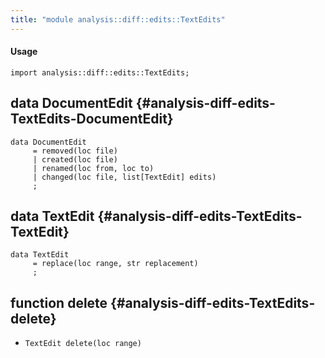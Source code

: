 ```yaml
---
title: "module analysis::diff::edits::TextEdits"
---
```


#### Usage

`import analysis::diff::edits::TextEdits;`


## data DocumentEdit {#analysis-diff-edits-TextEdits-DocumentEdit}

```rascal
data DocumentEdit  
     = removed(loc file)
     | created(loc file)
     | renamed(loc from, loc to)
     | changed(loc file, list[TextEdit] edits)
     ;
```

## data TextEdit {#analysis-diff-edits-TextEdits-TextEdit}

```rascal
data TextEdit  
     = replace(loc range, str replacement)
     ;
```

## function delete {#analysis-diff-edits-TextEdits-delete}

* ``TextEdit delete(loc range)``


